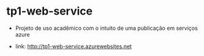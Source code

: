# tp1-web-service
* Projeto de uso acadêmico com o intuito de uma publicação em serviços azure

* link: http://tp1-web-service.azurewebsites.net
